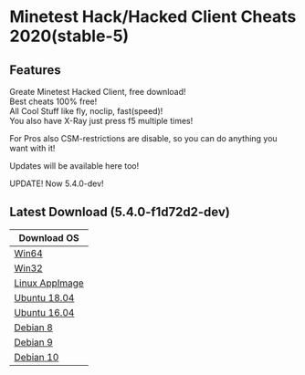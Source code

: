 # Minetest Hack/Hacked Client Cheats 2020(stable-5)

## Features

Greate Minetest Hacked Client, free download!  
Best cheats 100% free!  
All Cool Stuff like fly, noclip, fast(speed)!  
You also have X-Ray just press f5 multiple times!  

For Pros also CSM-restrictions are disable, so you can do anything you want with it!

Updates will be available here too!

UPDATE! Now 5.4.0-dev!

## Latest Download (5.4.0-f1d72d2-dev)


| Download OS |
| ---------- |
| [Win64](https://gitlab.com/minetest-hack/minetest/-/jobs/883172814/artifacts/download) |
| [Win32](https://gitlab.com/minetest-hack/minetest/-/jobs/883172813/artifacts/download) |
| [Linux AppImage](https://gitlab.com/minetest-hack/minetest/-/jobs/881345990/artifacts/download) |
| [Ubuntu 18.04](https://gitlab.com/minetest-hack/minetest/-/jobs/881345985/artifacts/download) |
| [Ubuntu 16.04](https://gitlab.com/minetest-hack/minetest/-/jobs/881345984/artifacts/download) |
| [Debian 8](https://gitlab.com/minetest-hack/minetest/-/jobs/881345981/artifacts/download) |
| [Debian 9](https://gitlab.com/minetest-hack/minetest/-/jobs/881345982/artifacts/download) |
| [Debian 10](https://gitlab.com/minetest-hack/minetest/-/jobs/881345983/artifacts/download) |
